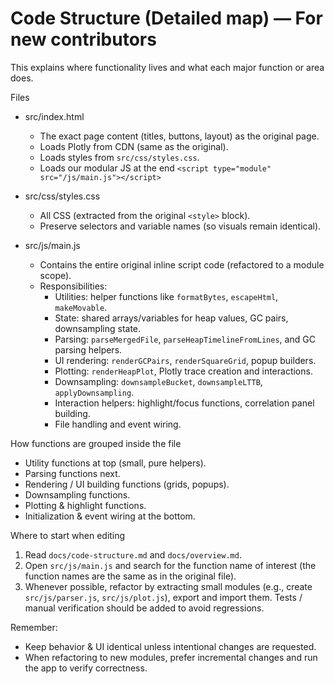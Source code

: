 # Code Structure (Detailed map) — For new contributors

This explains where functionality lives and what each major function or area does.

Files
- src/index.html
  - The exact page content (titles, buttons, layout) as the original page.
  - Loads Plotly from CDN (same as the original).
  - Loads styles from `src/css/styles.css`.
  - Loads our modular JS at the end `<script type="module" src="/js/main.js"></script>`

- src/css/styles.css
  - All CSS (extracted from the original `<style>` block).
  - Preserve selectors and variable names (so visuals remain identical).

- src/js/main.js
  - Contains the entire original inline script code (refactored to a module scope).
  - Responsibilities:
    - Utilities: helper functions like `formatBytes`, `escapeHtml`, `makeMovable`.
    - State: shared arrays/variables for heap values, GC pairs, downsampling state.
    - Parsing: `parseMergedFile`, `parseHeapTimelineFromLines`, and GC parsing helpers.
    - UI rendering: `renderGCPairs`, `renderSquareGrid`, popup builders.
    - Plotting: `renderHeapPlot`, Plotly trace creation and interactions.
    - Downsampling: `downsampleBucket`, `downsampleLTTB`, `applyDownsampling`.
    - Interaction helpers: highlight/focus functions, correlation panel building.
    - File handling and event wiring.

How functions are grouped inside the file
- Utility functions at top (small, pure helpers).
- Parsing functions next.
- Rendering / UI building functions (grids, popups).
- Downsampling functions.
- Plotting & highlight functions.
- Initialization & event wiring at the bottom.

Where to start when editing
1. Read `docs/code-structure.md` and `docs/overview.md`.
2. Open `src/js/main.js` and search for the function name of interest (the function names are the same as in the original file).
3. Whenever possible, refactor by extracting small modules (e.g., create `src/js/parser.js`, `src/js/plot.js`), export and import them. Tests / manual verification should be added to avoid regressions.

Remember:
- Keep behavior & UI identical unless intentional changes are requested.
- When refactoring to new modules, prefer incremental changes and run the app to verify correctness.

